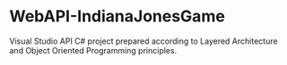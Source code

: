 # WebAPI-IndianaJonesGame
Visual Studio API C# project prepared according to Layered Architecture and Object Oriented Programming principles.
